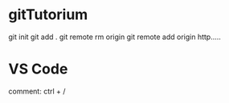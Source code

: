 # gitTutorium

git init
git add .
git remote rm origin
git remote add origin http.....

# VS Code
comment: ctrl + /
